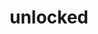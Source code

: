 ---
layout: objects
title: unlocked
emoji: unlocked
permalink: 🔓.html
image: assets/img/3moji/unlocked.png
---